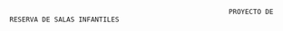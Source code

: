


                                                          PROYECTO DE RESERVA DE SALAS INFANTILES
